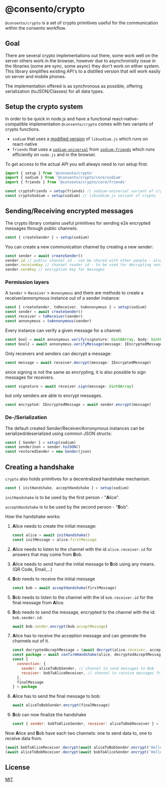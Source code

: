 # @consento/crypto

`@consento/crypto` is a set of crypto primitives useful for the communication within the
consento workflow.

## Goal

There are several crypto implementations out there, some work well on the server others work
in the browser, however due to asynchronisity issue in the libraries (some are sync, some async)
they don't work on either system. This library simplifies existing API's to a distilled
version that will work easily on server and mobile phones.

The implementation offered is as synchronous as possible, offering serialization (toJSON/Classes)
for all data types.

## Setup the crypto system

In order to be quick in node.js and have a functional react-native-compatible implementation
`@consento/crypto` comes with two variants of crypto functions.

- `sodium` that uses a [modified version](https://github.com/consento-org/libsodium.js) of `libsodium.js` which runs on react-native
- `friends` that uses a [`sodium-universal`](https://github.com/sodium-friends/sodium-universal) from [`sodium-friends`](https://github.com/sodium-friends) which runs efficiently on `node.js` and in the browser.

To get access to the actual API you will always need to run setup first:

```javascript
import { setup } from '@consento/crypto'
import { sodium } from '@consento/crypto/core/sodium'
import { friends } from '@consento/crypto/core/friends'

const cryptoFriends = setup(friends) // sodium-universal variant of crypto
const cryptoSodium = setup(sodium) // libsodium.js variant of crypto
```

## Sending/Receiving encrypted messages

The crypto library contains useful primitives for sending e2e encrypted
messages through public channels:


```javascript
const { createSender } = setup(sodium)
```

You can create a new communication channel by creating a new sender:

```javascript
const sender = await createSender()
sender.id // public channel id - can be shared with other people - also used to verify if a message was properly sent.
sender.receiveKey // channel reader id - to be used for decrypting sent messages
sender.sendKey // encryption key for messages
```

### Permission layers

A `Sender` &gt; `Receiver` &gt; `Annonymous` and there are methods to create a receiver/annonymous
instance out of a sender instance:

```javascript
const { createSender, toReceiver, toAnnonymous } = setup(sodium)
const sender = await createSender()
const receiver = toReceiver(sender)
const annonymous = toAnnonymous(sender)
```

Every instance can verify a given message for a channel:

```javascript
const bool = await annonymous.verify(signature: Uint8Array, body: Uint8Array)
const bool2 = await annonymous.verifyMessage(message: IEncryptedMessage)
```

Only receivers and senders can decrypt a message:

```javascript
const message = await receiver.decrypt(message: IEncryptedMessage)
```

since signing is not the same as encrypting, it is also possible to sign messages for receivers.

```javascript
const signature = await receiver.sign(message: Uint8Array)
```

but only senders are able to encrypt messages.

```javascript
const encrypted: IEncryptedMessage = await sender.encrypt(message)
```

### De-/Serialization

The default created Sender/Receiver/Annonymous instances can be serialized/deserialized
using common JSON structs:

```javascript
const { Sender } = setup(sodium)
const senderJson = sender.toJSON()
const restoredSender = new Sender(json)
```

## Creating a handshake

`crypto` also holds primitives for a decentralized handshake mechanism.

```javascript
const { initHandshake, acceptHandshake } = setup(sodium)
```

`initHandshake` is to be used by the first person - "**A**lice".

`acceptHandshake` is to be used by the second person - "**B**ob".

How the handshake works:

1. **A**lice needs to create the initial message:

    ```javascript
    const alice = await initHandshake()
    const initMessage = alice.firstMessage
    ```

2. **A**lice needs to listen to the channel with the id `alice.receiver.id` for answers that may come from **B**ob.
3. **A**lice needs to send hand the initial message to **B**ob using any means. (QR Code, Email,...)
4. **B**ob needs to receive the initial message

    ```javascript
    const bob = await acceptHandshake(firstMessage)
    ```

5. **B**ob needs to listen to the channel with the id `bob.receiver.id` for the final message from **A**lice.
6. **B**ob needs to send the message, encrypted to the channel with the id: `bob.sender.id`:

    ```javascript
    await bob.sender.encrypt(bob.acceptMessage)
    ```

7. **A**lice has to receive the acception message and can generate the channels out of it.

    ```javascript
    const decryptedAcceptMessage = (await decrypt(alice.receiver, acceptMessage)).body
    const package = await confirmHandshake(alice, decryptedAcceptMessage)
    const {
      connection: {
        sender: aliceToBobSender, // channel to send messages to Bob
        receiver: bobToAliceReceiver, // channel to receive messages from Bob
      },
      finalMessage
    } = package
    ```

8. **A**lice has to send the final message to bob:

    ```javascript
    await aliceToBobSender.encrypt(finalMessage)
    ```

9. **B**ob can now finalize the handshake

    ```javascript
    const { sender: bobToAliceSender, receiver: aliceToBobReceiver } = await finalize(bob, finalMessage)
    ```

Now **A**lice and **B**ob have each two channels: one to send data to, one to receive data from.

```javascript
(await bobToAliceReceiver.decrypt(await aliceToBobSender.encrypt('Hello Bob!')).body // Hello Bob!
(await aliceToBobReceiver.decrypt(await bobToAliceSender.encrypt('Hello Alice!'))).body // Hello Alice!
```

## License

[MIT](./LICENSE)
